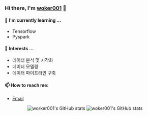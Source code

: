 


### Hi there, I'm [woker001](https://github.com/woker001) 👋

#### 🌱 I'm currently learning ...
- Tensorflow
- Pyspark

#### 🔭 Interests ...
- 데이터 분석 및 시각화
- 데이터 모델링
- 데이터 파이프라인 구축

#### 📫 How to reach me:
- [Email](mailto:woker001@gmail.com)

<p align="center">
  <img src="https://github-profile-trophy.vercel.app/?username=woker001&row=1&theme=radical" alt="worker001's GitHub stats">
  <img src="https://github-readme-stats.vercel.app/api?username=woker001&show_icons=true&theme=radical" alt="woker001's GitHub stats">
</p>

<!--
**woker001/woker001** is a ✨ _special_ ✨ repository because its `README.md` (this file) appears on your GitHub profile.

Here are some ideas to get you started:

- 🔭 I’m currently working on ...
- 🌱 I’m currently learning ...
- 👯 I’m looking to collaborate on ...
- 🤔 I’m looking for help with ...
- 💬 Ask me about ...
- 📫 How to reach me: ...
- 😄 Pronouns: ...
- ⚡ Fun fact: ...
-->

